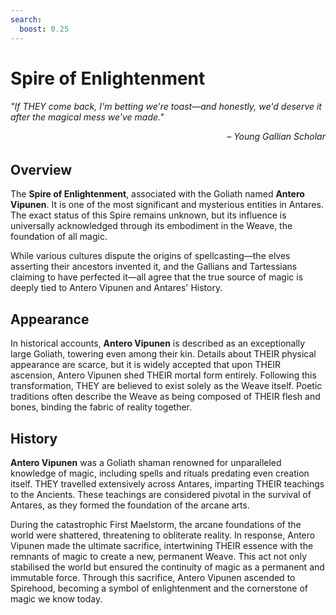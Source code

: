 ```yaml
---
search:
  boost: 0.25
---
```


# Spire of Enlightenment

###### *"If THEY come back, I'm betting we're toast—and honestly, we'd deserve it after the magical mess we've made."* <br><p align="right">– Young Gallian Scholar </p>

## Overview

The **Spire of Enlightenment**, associated with the Goliath named **Antero Vipunen**. It is one of the most significant and mysterious entities in Antares. The exact status of this Spire remains unknown, but its influence is universally acknowledged through its embodiment in the Weave, the foundation of all magic. 

While various cultures dispute the origins of spellcasting—the elves asserting their ancestors invented it, and the Gallians and Tartessians claiming to have perfected it—all agree that the true source of magic is deeply tied to Antero Vipunen and Antares' History.

## Appearance

In historical accounts, **Antero Vipunen** is described as an exceptionally large Goliath, towering even among their kin. Details about THEIR physical appearance are scarce, but it is widely accepted that upon THEIR ascension, Antero Vipunen shed THEIR mortal form entirely. Following this transformation, THEY are believed to exist solely as the Weave itself. Poetic traditions often describe the Weave as being composed of THEIR flesh and bones, binding the fabric of reality together.

## History

**Antero Vipunen** was a Goliath shaman renowned for unparalleled knowledge of magic, including spells and rituals predating even creation itself. THEY travelled extensively across Antares, imparting THEIR teachings to the Ancients. These teachings are considered pivotal in the survival of Antares, as they formed the foundation of the arcane arts.

During the catastrophic First Maelstorm, the arcane foundations of the world were shattered, threatening to obliterate reality. In response, Antero Vipunen made the ultimate sacrifice, intertwining THEIR essence with the remnants of magic to create a new, permanent Weave. This act not only stabilised the world but ensured the continuity of magic as a permanent and immutable force. Through this sacrifice, Antero Vipunen ascended to Spirehood, becoming a symbol of enlightenment and the cornerstone of magic we know today.

